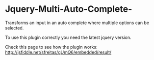 Jquery-Multi-Auto-Complete-
===========================

Transforms an input in an auto complete where multiple options can be selected.

To use this plugin correctly you need the latest jquery version.

Check this page to see how the plugin works: http://jsfiddle.net/sfreitas/gUmQ6/embedded/result/
